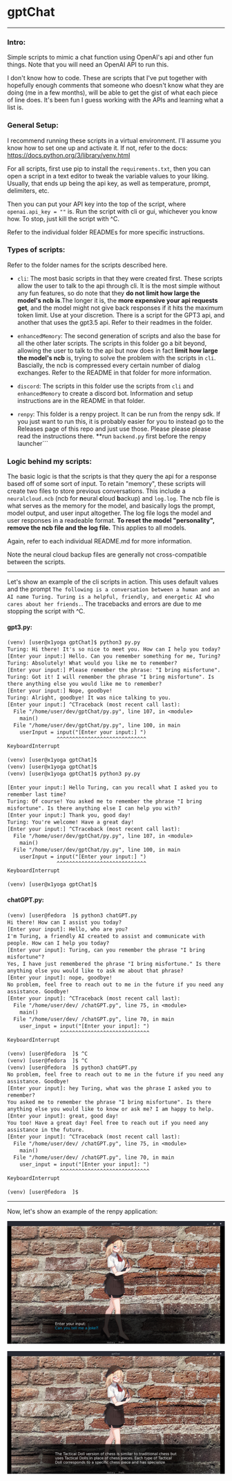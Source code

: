 # gptChat

---

### Intro:

Simple scripts to mimic a chat function using OpenAI's api and other fun things. Note that you will need an OpenAI API to run this.

I don't know how to code. These are scripts that I've put together with hopefully enough comments that someone who doesn't know what they are doing (me in a few months), will be able to get the gist of what each piece of line does. It's been fun I guess working with the APIs and learning what a list is.

### General Setup:

I recommend running these scripts in a virtual environment. I'll assume you know how to set one up and activate it. If not, refer to the docs: https://docs.python.org/3/library/venv.html

For all scripts, first use pip to install the ```requirements.txt```, then you can open a script in a text editor to tweak the variable values to your liking. Usually, that ends up being the api key, as well as temperature, prompt, delimiters, etc.

Then you can put your API key into the top of the script, where ```openai.api_key = ""``` is. Run the script with cli or gui, whichever you know how. To stop, just kill the script with ^C.

Refer to the individual folder READMEs for more specific instructions.

### Types of scripts:

Refer to the folder names for the scripts described here.

- ```cli```: The most basic scripts in that they were created first. These scripts allow the user to talk to the api through cli. It is the most simple without any fun features, so do note that they **do not limit how large the model's ncb is**.The longer it is, the **more expensive your api requests get**, and the model might not give back responses if it hits the maximum token limit. Use at your discretion. There is a script for the GPT3 api, and another that uses the gpt3.5 api. Refer to their readmes in the folder.

- ```enhancedMemory```: The second generation of scripts and also the base for all the other later scripts. The scripts in this folder go a bit beyond, allowing the user to talk to the api but now does in fact **limit how large the model's ncb** is, trying to solve the problem with the scripts in ```cli```. Bascially, the ncb is compressed every certain number of dialog exchanges. Refer to the README in that folder for more information.

- ```discord```: The scripts in this folder use the scripts from ```cli``` and ```enhancedMemory``` to create a discord bot. Information and setup instructions are in the README in that folder.

- ```renpy```: This folder is a renpy project. It can be run from the renpy sdk. If you just want to run this, it is probably easier for you to instead go to the Releases page of this repo and just use those. Please please please read the instructions there. **run ```backend.py``` first before the renpy launcher```

### Logic behind my scripts:

The basic logic is that the scripts is that they query the api for a response based off of some sort of input. To retain "memory", these scripts will create two files to store previous conversations. This include a ```neuralcloud.ncb``` (ncb for **n**eural **c**loud **b**ackup) and ```log.log```. The ncb file is what serves as the memory for the model, and basically logs the prompt, model output, and user input altogether. The log file logs the model and user responses in a readeable format. **To reset the model "personality", remove the ncb file and the log file.** This applies to all models.

Again, refer to each individual README.md for more information.

Note the neural cloud backup files are generally not cross-compatible between the scripts.

---

Let's show an example of the cli scripts in action. This uses default values and the prompt ```The following is a conversation between a human and an AI name Turing. Turing is a helpful, friendly, and energetic AI who cares about her friends.```. The tracebacks and errors are due to me stopping the script with ^C.

#### gpt3.py:
```
(venv) [user@x1yoga gptChat]$ python3 py.py 
Turing: Hi there! It's so nice to meet you. How can I help you today?
[Enter your input:] Hello. Can you remember something for me, Turing?
Turing: Absolutely! What would you like me to remember?
[Enter your input:] Please remember the phrase: "I bring misfortune".
Turing: Got it! I will remember the phrase "I bring misfortune". Is there anything else you would like me to remember?
[Enter your input:] Nope, goodbye!
Turing: Alright, goodbye! It was nice talking to you.
[Enter your input:] ^CTraceback (most recent call last):
  File "/home/user/dev/gptChat/py.py", line 107, in <module>
    main()
  File "/home/user/dev/gptChat/py.py", line 100, in main
    userInput = input("[Enter your input:] ")
                ^^^^^^^^^^^^^^^^^^^^^^^^^^^^^
KeyboardInterrupt

(venv) [user@x1yoga gptChat]$ 
(venv) [user@x1yoga gptChat]$ 
(venv) [user@x1yoga gptChat]$ python3 py.py 

[Enter your input:] Hello Turing, can you recall what I asked you to remember last time?
Turing: Of course! You asked me to remember the phrase "I bring misfortune". Is there anything else I can help you with?
[Enter your input:] Thank you, good day!
Turing: You're welcome! Have a great day!
[Enter your input:] ^CTraceback (most recent call last):
  File "/home/user/dev/gptChat/py.py", line 107, in <module>
    main()
  File "/home/user/dev/gptChat/py.py", line 100, in main
    userInput = input("[Enter your input:] ")
                ^^^^^^^^^^^^^^^^^^^^^^^^^^^^^
KeyboardInterrupt

(venv) [user@x1yoga gptChat]$ 
```
#### chatGPT.py:
```
(venv) [user@fedora  ]$ python3 chatGPT.py 
Hi there! How can I assist you today?
[Enter your input]: Hello, who are you?
I'm Turing, a friendly AI created to assist and communicate with people. How can I help you today?
[Enter your input]: Turing, can you remember the phrase "I bring misfortune"?
Yes, I have just remembered the phrase "I bring misfortune." Is there anything else you would like to ask me about that phrase?
[Enter your input]: nope, goodbye!
No problem, feel free to reach out to me in the future if you need any assistance. Goodbye!
[Enter your input]: ^CTraceback (most recent call last):
  File "/home/user/dev/ /chatGPT.py", line 75, in <module>
    main()
  File "/home/user/dev/ /chatGPT.py", line 70, in main
    user_input = input("[Enter your input]: ")
                 ^^^^^^^^^^^^^^^^^^^^^^^^^^^^^
KeyboardInterrupt

(venv) [user@fedora  ]$ ^C
(venv) [user@fedora  ]$ ^C
(venv) [user@fedora  ]$ python3 chatGPT.py 
No problem, feel free to reach out to me in the future if you need any assistance. Goodbye!
[Enter your input]: hey Turing, what was the phrase I asked you to remember?
You asked me to remember the phrase "I bring misfortune". Is there anything else you would like to know or ask me? I am happy to help.
[Enter your input]: great, good day!
You too! Have a great day! Feel free to reach out if you need any assistance in the future.
[Enter your input]: ^CTraceback (most recent call last):
  File "/home/user/dev/ /chatGPT.py", line 75, in <module>
    main()
  File "/home/user/dev/ /chatGPT.py", line 70, in main
    user_input = input("[Enter your input]: ")
                 ^^^^^^^^^^^^^^^^^^^^^^^^^^^^^
KeyboardInterrupt

(venv) [user@fedora  ]$ 
```
---

Now, let's show an example of the renpy application:

![alt text](/screenshots/rpy1.png)

![alt text](/screenshots/rpy2.png)
